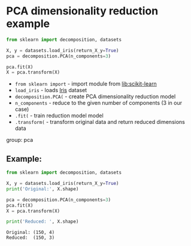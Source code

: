 # PCA dimensionality reduction example

```python
from sklearn import decomposition, datasets

X, y = datasets.load_iris(return_X_y=True)
pca = decomposition.PCA(n_components=3)

pca.fit(X)
X = pca.transform(X)
```

- `from sklearn import` - import module from [lib:scikit-learn](https://onelinerhub.com/python-scikit-learn/how-to-install-scikit-learn-using-pip)
- `load_iris` - loads [Iris](https://scikit-learn.org/stable/auto_examples/datasets/plot_iris_dataset.html) dataset
- `decomposition.PCA(` - create PCA dimensionality reduction model
- `n_components` - reduce to the given number of components (3 in our case)
- `.fit(` - train reduction model model
- `.transform(` - transform original data and return reduced dimensions data

group: pca

## Example: 
```python
from sklearn import decomposition, datasets

X, y = datasets.load_iris(return_X_y=True)
print('Original:', X.shape)

pca = decomposition.PCA(n_components=3)
pca.fit(X)
X = pca.transform(X)

print('Reduced: ', X.shape)
```
```
Original: (150, 4)
Reduced:  (150, 3)

```

